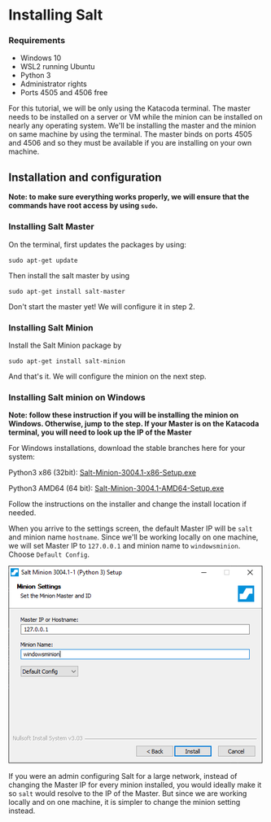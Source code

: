 # Installing Salt

### Requirements
* Windows 10
* WSL2 running Ubuntu
* Python 3
* Administrator rights
* Ports 4505 and 4506 free

For this tutorial, we will be only using the Katacoda terminal. The master needs to be installed on a server or VM while the minion can be installed on nearly any operating system. We'll be installing the master and the minion on same machine by using the terminal. The master binds on ports 4505 and 4506 and so they must be available if you are installing on your own machine.

## Installation and configuration
**Note: to make sure everything works properly, we will ensure that the commands have root access by using `sudo`.**

### Installing Salt Master
On the terminal, first updates the packages by using:
```
sudo apt-get update
```

Then install the salt master by using 
```
sudo apt-get install salt-master
```

Don't start the master yet! We will configure it in step 2.


### Installing Salt Minion

Install the Salt Minion package by 
```
sudo apt-get install salt-minion
```

And that's it. We will configure the minion on the next step.


### Installing Salt minion on Windows
**Note: follow these instruction if you will be installing the minion on Windows. Otherwise, jump to the step. If your Master is on the Katacoda terminal, you will need to look up the IP of the Master**

For Windows installations, download the stable branches here for your system:

Python3 x86 (32bit): [Salt-Minion-3004.1-x86-Setup.exe](https://repo.saltproject.io/windows/Salt-Minion-3004.1-Py3-x86-Setup.exe)

Python3 AMD64 (64 bit): [Salt-Minion-3004.1-AMD64-Setup.exe](https://repo.saltproject.io/windows/Salt-Minion-3004.1-Py3-AMD64-Setup.exe)

Follow the instructions on the installer and change the install location if needed. 

When you arrive to the settings screen, the default Master IP will be `salt` and minion name `hostname`. Since we'll be working locally on one machine, we will set Master IP to `127.0.0.1` and minion name to `windowsminion`. Choose `Default Config`.



<img src="assets/minion_config.png"  />

If you were an admin configuring Salt for a large network, instead of changing the Master IP for every minion installed, you would ideally make it so `salt` would resolve to the IP of the Master. But since we are working locally and on one machine, it is simpler to change the minion setting instead.


